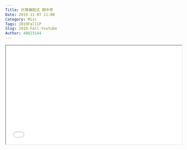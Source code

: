 ```yaml
---
Title: 計算機程式 期中考
Date: 2019-11-07 11:00
Category: Misc
Tags: 2019FallCP
Slug: 2019-Fall-Youtube
Author: 40823144
---
```

<p><iframe width="560" height="314" src="//www.youtube.com/embed/ZDXa5hooMSA" allowfullscreen="allowfullscreen"></iframe></p>

<!-- PELICAN_END_SUMMARY -->

